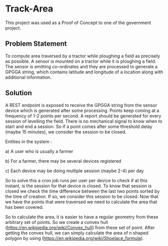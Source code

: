 # Track-Area
This project was used as a Proof of Concept to one of the government project. 

## Problem Statement
To compute area traversed by a tractor while ploughing a field as precisely as possible. A sensor is mounted on a tractor while it is ploughing a field.
The sensor is emitting co-ordinates and they are processed to generate a GPGGA string, which contains latitude and longitude of a location along with additional information.

## Solution
A REST endpoint is exposed to receive the GPGGA string from the sensor device which is generated after some processing.
Points keep coming at a frequency of 1-2 points per second. A report should be generated for every session of levelling the field. 
There is no mechanical signal to know when to start and end a session. So if a point comes after some threshold delay (maybe 15 minutes), we consider the session to be closed.


Entities in the system :

a) A user who is usually a farmer

b) For a farmer, there may be several devices registered 

c) Each device may be doing multiple session (maybe 2-4) per day

So to solve this a cron job runs per user per device to check if at this instant, is the session for that device is closed. 
To know that session is closed we check the time difference between the last two points sorted by the time of creation.
If so, we consider this session to be closed. 
Now that we have the points that were traversed we need to calculate the area that has been covered.

So to calculate the area, it is easier to have a regular geometry from these arbitrary set of points. So we create a convex hull (https://en.wikipedia.org/wiki/Convex_hull) from these set of point.
After getting the convex hull, we can simply calculate the area of n shaped polygon by using (https://en.wikipedia.org/wiki/Shoelace_formula).